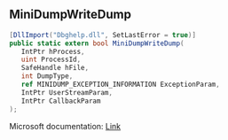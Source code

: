 ## MiniDumpWriteDump

```csharp
[DllImport("Dbghelp.dll", SetLastError = true)]
public static extern bool MiniDumpWriteDump(
   IntPtr hProcess,
   uint ProcessId,
   SafeHandle hFile,
   int DumpType,
   ref MINIDUMP_EXCEPTION_INFORMATION ExceptionParam,
   IntPtr UserStreamParam,
   IntPtr CallbackParam
);
```

Microsoft documentation: [Link](https://docs.microsoft.com/en-us/windows/win32/api/minidumpapiset/nf-minidumpapiset-minidumpwritedump)
